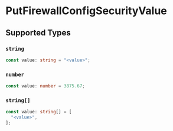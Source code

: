# PutFirewallConfigSecurityValue


## Supported Types

### `string`

```typescript
const value: string = "<value>";
```

### `number`

```typescript
const value: number = 3875.67;
```

### `string[]`

```typescript
const value: string[] = [
  "<value>",
];
```


